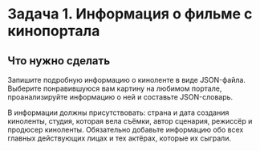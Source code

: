 # Задача 1. Информация о фильме с кинопортала

## Что нужно сделать
Запишите подробную информацию о киноленте в виде JSON-файла. Выберите понравившуюся вам картину на любимом портале,
проанализируйте информацию о ней и составьте JSON-словарь.

В информации должны присутствовать: страна и дата создания киноленты, студия, которая вела съёмки,
автор сценария, режиссёр и продюсер киноленты. Обязательно добавьте информацию обо всех главных действующих лицах и
тех актёрах, которые их сыграли.

